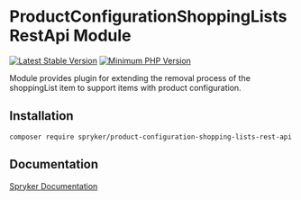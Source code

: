 # ProductConfigurationShoppingListsRestApi Module
[![Latest Stable Version](https://poser.pugx.org/spryker/product-configuration-shopping-lists-rest-api/v/stable.svg)](https://packagist.org/packages/spryker/product-configuration-shopping-lists-rest-api)
[![Minimum PHP Version](https://img.shields.io/badge/php-%3E%3D%207.4-8892BF.svg)](https://php.net/)

Module provides plugin for extending the removal process of the shoppingList item to support items with product configuration.

## Installation

```
composer require spryker/product-configuration-shopping-lists-rest-api
```

## Documentation

[Spryker Documentation](https://docs.spryker.com)
